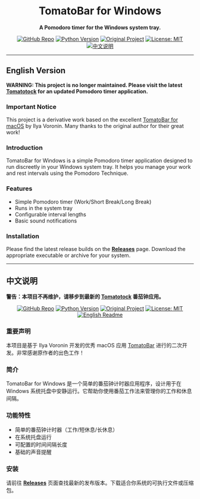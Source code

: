 <!-- README.md -->

<div align="center">

# TomatoBar for Windows

**A Pomodoro timer for the Windows system tray.**

[![GitHub Repo](https://img.shields.io/badge/GitHub-fzg001/TomatoBar--Win-blue)](https://github.com/fzg001/TomatoBar-Win)
[![Python Version](https://img.shields.io/badge/python-3.10.16-blue.svg)](https://python.org)
[![Original Project](https://img.shields.io/badge/Based%20On-ivoronin/TomatoBar-orange)](https://github.com/ivoronin/TomatoBar)
[![License: MIT](https://img.shields.io/badge/License-MIT-yellow.svg)](./LICENSE)
[![中文说明](https://img.shields.io/badge/说明-中文-blue)](./README.md#中文说明)

</div>

---

<a name="english-version"></a>
## English Version

**WARNING: This project is no longer maintained. Please visit the latest [Tomatotock](https://github.com/fzg001/Tomatotock) for an updated Pomodoro timer application.**


### Important Notice

This project is a derivative work based on the excellent [TomatoBar for macOS](https://github.com/ivoronin/TomatoBar) by Ilya Voronin. Many thanks to the original author for their great work!

### Introduction

TomatoBar for Windows is a simple Pomodoro timer application designed to run discreetly in your Windows system tray. It helps you manage your work and rest intervals using the Pomodoro Technique.

### Features

*   Simple Pomodoro timer (Work/Short Break/Long Break)
*   Runs in the system tray
*   Configurable interval lengths
*   Basic sound notifications

### Installation

Please find the latest release builds on the [**Releases**](https://github.com/fzg001/TomatoBar-Win/releases) page. Download the appropriate executable or archive for your system.


---

<a name="中文说明"></a>
## 中文说明
**警告：本项目不再维护，请移步到最新的 [Tomatotock](https://github.com/fzg001/Tomatotock) 番茄钟应用。**
<div align="center">

[![GitHub Repo](https://img.shields.io/badge/GitHub-fzg001/TomatoBar--Win-blue)](https://github.com/fzg001/TomatoBar-Win)
[![Python Version](https://img.shields.io/badge/python-3.10.16-blue.svg)](https://python.org)
[![Original Project](https://img.shields.io/badge/基于-ivoronin/TomatoBar-orange)](https://github.com/ivoronin/TomatoBar)
[![License: MIT](https://img.shields.io/badge/License-MIT-yellow.svg)](./LICENSE)
[![English Readme](https://img.shields.io/badge/Readme-English-blue)](./README.md#english-version)

</div>

### 重要声明

本项目是基于 Ilya Voronin 开发的优秀 macOS 应用 [TomatoBar](https://github.com/ivoronin/TomatoBar) 进行的二次开发。非常感谢原作者的出色工作！

### 简介

TomatoBar for Windows 是一个简单的番茄钟计时器应用程序，设计用于在 Windows 系统托盘中安静运行。它帮助你使用番茄工作法来管理你的工作和休息间隔。

### 功能特性

*   简单的番茄钟计时器（工作/短休息/长休息）
*   在系统托盘运行
*   可配置的时间间隔长度
*   基础的声音提醒

### 安装

请前往 [**Releases**](https://github.com/fzg001/TomatoBar-Win/releases) 页面查找最新的发布版本。下载适合你系统的可执行文件或压缩包。


